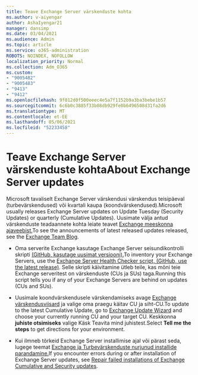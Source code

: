 ```yaml
---
title: Teave Exchange Server värskenduste kohta
ms.author: v-aiyengar
author: AshaIyengar21
manager: dansimp
ms.date: 03/04/2021
ms.audience: Admin
ms.topic: article
ms.service: o365-administration
ROBOTS: NOINDEX, NOFOLLOW
localization_priority: Normal
ms.collection: Adm_O365
ms.custom:
- "9005482"
- "9005483"
- "9413"
- "9412"
ms.openlocfilehash: 9f012d0f500eeec4e5a7f1152b9a3ba3bebe1b57
ms.sourcegitcommit: 6c6b0c3885f33b08db929fe0b6496508d31fa2d6
ms.translationtype: MT
ms.contentlocale: et-EE
ms.lasthandoff: 05/06/2021
ms.locfileid: "52233458"
---
```

# <a name="about-exchange-server-updates"></a><span data-ttu-id="631fd-102">Teave Exchange Server värskenduste kohta</span><span class="sxs-lookup"><span data-stu-id="631fd-102">About Exchange Server updates</span></span>

<span data-ttu-id="631fd-103">Microsoft tavaliselt Exchange Server värskendusi värskendus teisipäeval (turbevärskendused) või kvartali kaupa (koondvärskendused).</span><span class="sxs-lookup"><span data-stu-id="631fd-103">Microsoft usually releases Exchange Server updates on Update Tuesday (Security Updates) or quarterly (Cumulative Updates).</span></span> <span data-ttu-id="631fd-104">Uusimate välja antud värskenduste teadaannete kohta leiate teavet [Exchange meeskonna ajaveebist.](https://aka.ms/ehlo)</span><span class="sxs-lookup"><span data-stu-id="631fd-104">To see the announcements of latest released updates released, see the [Exchange Team Blog](https://aka.ms/ehlo).</span></span>

- <span data-ttu-id="631fd-105">Oma serverite Exchange kasutage Exchange Server seisundikontrolli skripti [(GitHub, kasutage uusimat versiooni).](https://aka.ms/ExchangeHealthChecker)</span><span class="sxs-lookup"><span data-stu-id="631fd-105">To inventory your Exchange Servers, use the [Exchange Server Health Checker script, (GitHub, use the latest release)](https://aka.ms/ExchangeHealthChecker).</span></span> <span data-ttu-id="631fd-106">Selle skripti käivitamine ütleb teile, kas mõni teie Exchange serveritest on värskenduste (CUs ja SUs) taga.</span><span class="sxs-lookup"><span data-stu-id="631fd-106">Running this script tells you if any of your Exchange Servers are behind on updates (CUs and SUs).</span></span>

- <span data-ttu-id="631fd-107">Uusimale koondvärskendusele värskendamiseks avage [Exchange värskendusviisard](https://aka.ms/ExchangeUpdateWizard) ja valige oma praegu käitav CU ja siht-CU.</span><span class="sxs-lookup"><span data-stu-id="631fd-107">To update to the latest Cumulative Update, go to [Exchange Update Wizard](https://aka.ms/ExchangeUpdateWizard) and choose your currently running CU and your target CU.</span></span> <span data-ttu-id="631fd-108">Keskkonna **juhiste otsimiseks** valige Käsk Teavita mind juhistest.</span><span class="sxs-lookup"><span data-stu-id="631fd-108">Select **Tell me the steps** to get directions for your environment.</span></span>

- <span data-ttu-id="631fd-109">Kui ilmneb tõrkeid Exchange Server installimise ajal või pärast seda, lugege teemat [Exchange ja Turbevärskenduste nurjunud installide parandamine.](https://docs.microsoft.com/exchange/troubleshoot/client-connectivity/exchange-security-update-issues)</span><span class="sxs-lookup"><span data-stu-id="631fd-109">If you encounter errors during or after installation of Exchange Server updates, see [Repair failed installations of Exchange Cumulative and Security updates](https://docs.microsoft.com/exchange/troubleshoot/client-connectivity/exchange-security-update-issues).</span></span>
